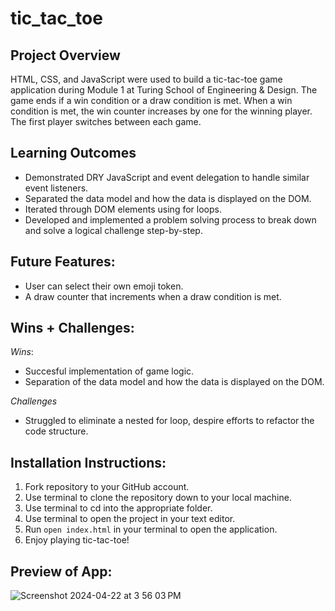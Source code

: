 # tic_tac_toe

## Project Overview
HTML, CSS, and JavaScript were used to build a tic-tac-toe game application during Module 1 at Turing School of Engineering & Design. The game ends if a win condition or a draw condition is met. When a win condition is met, the win counter increases by one for the winning player. The first player switches between each game. 

## Learning Outcomes 
- Demonstrated DRY JavaScript and event delegation to handle similar event listeners.
- Separated the data model and how the data is displayed on the DOM.
- Iterated through DOM elements using for loops.
- Developed and implemented a problem solving process to break down and solve a logical challenge step-by-step. 

## Future Features:
- User can select their own emoji token. 
- A draw counter that increments when a draw condition is met. 

## Wins + Challenges:
*Wins*:
- Succesful implementation of game logic.
- Separation of the data model and how the data is displayed on the DOM. 

*Challenges*
- Struggled to eliminate a nested for loop, despire efforts to refactor the code structure. 

## Installation Instructions:
1. Fork repository to your GitHub account.
2. Use terminal to clone the repository down to your local machine.
3. Use terminal to cd into the appropriate folder.
4. Use terminal to open the project in your text editor.
5. Run `open index.html` in your terminal to open the application. 
6. Enjoy playing tic-tac-toe!

## Preview of App:
![Screenshot 2024-04-22 at 3 56 03 PM](https://github.com/kiewi16/tic_tac_toe/assets/150177522/4fe0824f-68e0-4ac8-87ef-bb86063bf1d3)



